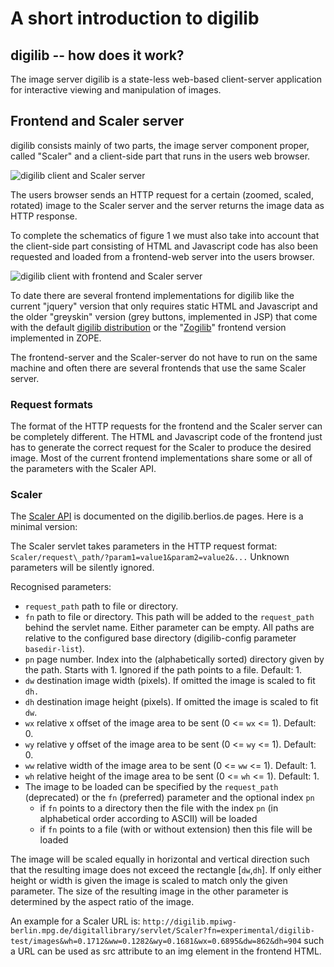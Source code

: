 # A short introduction to digilib

## digilib -- how does it work?

The image server digilib is a state-less web-based client-server
application for interactive viewing and manipulation of images.

## Frontend and Scaler server

digilib consists mainly of two parts, the image server component proper,
called "Scaler" and a client-side part that runs in the users web
browser.

![digilib client and Scaler server](images/digilib-short-1.png)

The users browser sends an HTTP request for a certain (zoomed, scaled,
rotated) image to the Scaler server and the server returns the image
data as HTTP response.

To complete the schematics of figure 1 we must also take into account
that the client-side part consisting of HTML and Javascript code has
also been requested and loaded from a frontend-web server into the users
browser.

![digilib client with frontend and Scaler server](images/digilib-short-2.png)

To date there are several frontend implementations for digilib like the
current "jquery" version that only requires static HTML and Javascript and the
older "greyskin" version (grey buttons, implemented in JSP) that come with
the default [digilib distribution][1] or the "[Zogilib][2]" frontend version 
implemented in ZOPE. 

The frontend-server and the Scaler-server do not have to run
on the same machine and often there are several frontends that use the
same Scaler server.

### Request formats

The format of the HTTP requests for the frontend and the
Scaler server can be completely different. The HTML and Javascript code
of the frontend just has to generate the correct request for the Scaler
to produce the desired image. Most of the current frontend implementations 
share some or all of the parameters with the Scaler API.

### Scaler

The [Scaler API](scaler-api.html) is documented on the digilib.berlios.de 
pages. Here is a minimal version:

The Scaler servlet takes parameters in the HTTP request format:
`Scaler/request\_path/?param1=value1&param2=value2&...` Unknown parameters
will be silently ignored.

Recognised parameters:

- `request_path` path to file or directory.
- `fn` path to file or directory. This path will be added to the
    `request_path` behind the servlet name. Either parameter can be
    empty. All paths are relative to the configured base directory 
    (digilib-config parameter `basedir-list`). 
- `pn` page number. Index into the (alphabetically sorted)
    directory given by the path. Starts with 1. Ignored if the path
    points to a file. Default: 1.
- `dw` destination image width (pixels). If omitted the image is
    scaled to fit `dh.`
- `dh` destination image height (pixels). If omitted the image
    is scaled to fit `dw`.
- `wx` relative x offset of the image area to be sent (0 <=
    `wx` <= 1). Default: 0.
- `wy` relative y offset of the image area to be sent (0 <=
    `wy` <= 1). Default: 0.
- `ww` relative width of the image area to be sent (0 <= `ww`
    <= 1). Default: 1.
- `wh` relative height of the image area to be sent (0 <= `wh`
    <= 1). Default: 1.
- The image to be loaded can be specified by the `request_path`
    (deprecated) or the `fn` (preferred) parameter and the optional
    index `pn`
    - if `fn` points to a directory then the file with the index `pn`
        (in alphabetical order according to ASCII) will be loaded
    - if `fn` points to a file (with or without extension) then this
        file will be loaded

The image will be scaled equally in horizontal and vertical direction
such that the resulting image does not exceed the rectangle [`dw`,`dh`].
If only either height or width is given the image is scaled to match
only the given parameter. The size of the resulting image in the other
parameter is determined by the aspect ratio of the image.

An example for a Scaler URL is:
`http://digilib.mpiwg-berlin.mpg.de/digitallibrary/servlet/Scaler?fn=experimental/digilib-test/images&wh=0.1712&ww=0.1282&wy=0.1681&wx=0.6895&dw=862&dh=904`
such a URL can be used as src attribute to an img element in the
frontend HTML.

[1]: http://hg.berlios.de/repos/digilib/file/default/webapp/src/main/webapp

[2]: http://itgroup.mpiwg-berlin.mpg.de/cgi-bin/cvsweb.cgi/zogiLib/

